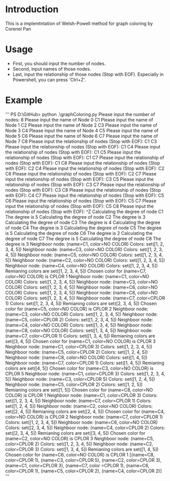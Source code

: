 # Introduction
This is a implemtntation of Welsh-Powell method for graph coloring by Corenel Pan
# Usage
* First, you should input the number of nodes.
* Second, input names of those nodes.
* Last, input the relationship of those nodes (Stop with EOF). Especially in Powershell, you can press 'Ctrl+Z'.

# Example
'''
PS D:\GitHub> python .\graphColoring.py
Please input the number of nodes:
8
Please input the name of Node 0
C1
Please input the name of Node 1
C2
Please input the name of Node 2
C3
Please input the name of Node 3
C4
Please input the name of Node 4
C5
Please input the name of Node 5
C6
Please input the name of Node 6
C7
Please input the name of Node 7
C8
Please input the relationship of nodes (Stop with EOF):
C1 C3
Please input the relationship of nodes (Stop with EOF):
C1 C4
Please input the relationship of nodes (Stop with EOF):
C1 C5
Please input the relationship of nodes (Stop with EOF):
C1 C7
Please input the relationship of nodes (Stop with EOF):
C1 C8
Please input the relationship of nodes (Stop with EOF):
C2 C4
Please input the relationship of nodes (Stop with EOF):
C2 C6
Please input the relationship of nodes (Stop with EOF):
C2 C7
Please input the relationship of nodes (Stop with EOF):
C3 C5
Please input the relationship of nodes (Stop with EOF):
C3 C7
Please input the relationship of nodes (Stop with EOF):
C3 C8
Please input the relationship of nodes (Stop with EOF):
C4 C7
Please input the relationship of nodes (Stop with EOF):
C5 C6
Please input the relationship of nodes (Stop with EOF):
C5 C7
Please input the relationship of nodes (Stop with EOF):
C5 C8
Please input the relationship of nodes (Stop with EOF):
^Z
Calculating the degree of node C1
The degree is 5
Calculating the degree of node C2
The degree is 3
Calculating the degree of node C3
The degree is 4
Calculating the degree of node C4
The degree is 3
Calculating the degree of node C5
The degree is 5
Calculating the degree of node C6
The degree is 2
Calculating the degree of node C7
The degree is 5
Calculating the degree of node C8
The degree is 3
Neighboor node: (name=C1, color=NO COLOR)
Colors: set([1, 2, 3, 4, 5])
Neighboor node: (name=C3, color=NO COLOR)
Colors: set([1, 2, 3, 4, 5])
Neighboor node: (name=C5, color=NO COLOR)
Colors: set([1, 2, 3, 4, 5])
Neighboor node: (name=C2, color=NO COLOR)
Colors: set([1, 2, 3, 4, 5])
Neighboor node: (name=C4, color=NO COLOR)
Colors: set([1, 2, 3, 4, 5])
Remianing colors are  set([1, 2, 3, 4, 5])
Chosen color for (name=C7, color=NO COLOR) is CPLOR 1
Neighboor node: (name=C1, color=NO COLOR)
Colors: set([1, 2, 3, 4, 5])
Neighboor node: (name=C3, color=NO COLOR)
Colors: set([1, 2, 3, 4, 5])
Neighboor node: (name=C6, color=NO COLOR)
Colors: set([1, 2, 3, 4, 5])
Neighboor node: (name=C8, color=NO COLOR)
Colors: set([1, 2, 3, 4, 5])
Neighboor node: (name=C7, color=CPLOR 1)
Colors: set([1, 2, 3, 4, 5])
Remianing colors are  set([2, 3, 4, 5])
Chosen color for (name=C5, color=NO COLOR) is CPLOR 2
Neighboor node: (name=C3, color=NO COLOR)
Colors: set([1, 2, 3, 4, 5])
Neighboor node: (name=C5, color=CPLOR 2)
Colors: set([1, 2, 3, 4, 5])
Neighboor node: (name=C4, color=NO COLOR)
Colors: set([1, 3, 4, 5])
Neighboor node: (name=C8, color=NO COLOR)
Colors: set([1, 3, 4, 5])
Neighboor node: (name=C7, color=CPLOR 1)
Colors: set([1, 3, 4, 5])
Remianing colors are  set([3, 4, 5])
Chosen color for (name=C1, color=NO COLOR) is CPLOR 3
Neighboor node: (name=C1, color=CPLOR 3)
Colors: set([1, 2, 3, 4, 5])
Neighboor node: (name=C5, color=CPLOR 2)
Colors: set([1, 2, 4, 5])
Neighboor node: (name=C8, color=NO COLOR)
Colors: set([1, 4, 5])
Neighboor node: (name=C7, color=CPLOR 1)
Colors: set([1, 4, 5])
Remianing colors are  set([4, 5])
Chosen color for (name=C3, color=NO COLOR) is CPLOR 5
Neighboor node: (name=C1, color=CPLOR 3)
Colors: set([1, 2, 3, 4, 5])
Neighboor node: (name=C3, color=CPLOR 5)
Colors: set([1, 2, 4, 5])
Neighboor node: (name=C5, color=CPLOR 2)
Colors: set([1, 2, 5])
Remianing colors are  set([1, 5])
Chosen color for (name=C8, color=NO COLOR) is CPLOR 1
Neighboor node: (name=C1, color=CPLOR 3)
Colors: set([1, 2, 3, 4, 5])
Neighboor node: (name=C7, color=CPLOR 1)
Colors: set([1, 2, 4, 5])
Neighboor node: (name=C2, color=NO COLOR)
Colors: set([2, 4, 5])
Remianing colors are  set([2, 4, 5])
Chosen color for (name=C4, color=NO COLOR) is CPLOR 2
Neighboor node: (name=C7, color=CPLOR 1)
Colors: set([1, 2, 3, 4, 5])
Neighboor node: (name=C6, color=NO COLOR)
Colors: set([2, 3, 4, 5])
Neighboor node: (name=C4, color=CPLOR 2)
Colors: set([2, 3, 4, 5])
Remianing colors are  set([3, 4, 5])
Chosen color for (name=C2, color=NO COLOR) is CPLOR 3
Neighboor node: (name=C5, color=CPLOR 2)
Colors: set([1, 2, 3, 4, 5])
Neighboor node: (name=C2, color=CPLOR 3)
Colors: set([1, 3, 4, 5])
Remianing colors are  set([1, 4, 5])
Chosen color for (name=C6, color=NO COLOR) is CPLOR 1
[(name=C8, color=CPLOR 1), (name=C3, color=CPLOR 5), (name=C2, color=CPLOR 3), (name=C1, color=CPLOR 3), (name=C7, color
=CPLOR 1), (name=C6, color=CPLOR 1), (name=C5, color=CPLOR 2), (name=C4, color=CPLOR 2)]
'''
